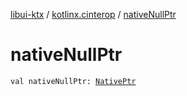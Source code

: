[libui-ktx](../index.md) / [kotlinx.cinterop](index.md) / [nativeNullPtr](./native-null-ptr.md)

# nativeNullPtr

`val nativeNullPtr: `[`NativePtr`](-native-ptr.md)
